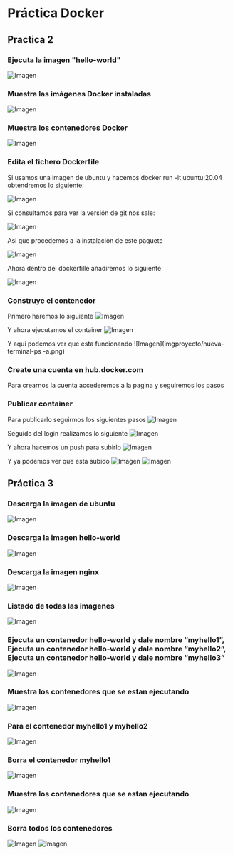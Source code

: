 # Práctica Docker

## Practica 2
### Ejecuta la imagen "hello-world"
![Imagen](imgproyecto/hello-world.png)

### Muestra las imágenes Docker instaladas
![Imagen](imgproyecto/docker-images.png)

### Muestra los contenedores Docker
![Imagen](imgproyecto/docker-ps.png)

### Edita el fichero Dockerfile
Si usamos una imagen de ubuntu y hacemos docker run -it ubuntu:20.04 obtendremos lo siguiente:

![Imagen](imgproyecto/docker-run-it.png)

Si consultamos para ver la versión de git nos sale:

![Imagen](imgproyecto/git-version.png)

Asi que procedemos a la instalacion de este paquete

![Imagen](imgproyecto/install-git.png)

Ahora dentro del dockerfille añadiremos lo siguiente

![Imagen](imgproyecto/docker-file.png)

### Construye el contenedor
Primero haremos lo siguiente
![Imagen](imgproyecto/docker-build.png)

Y ahora ejecutamos el container
![Imagen](imgproyecto/docker-run-container.png)

Y aqui podemos ver que esta funcionando
![Imagen](imgproyecto/nueva-terminal-ps -a.png)

### Create una cuenta en hub.docker.com
Para crearnos la cuenta accederemos a la pagina y seguiremos los pasos

### Publicar container
Para publicarlo seguirmos los siguientes pasos
![Imagen](imgproyecto/login-docker.png)

Seguido del login realizamos lo siguiente
![Imagen](imgproyecto/docker-tag-login.png)

Y ahora hacemos un push para subirlo
![Imagen](imgproyecto/docker-push.png)

Y ya podemos ver que esta subido
![Imagen](imgproyecto/hub-docker.png)
![Imagen](imgproyecto/subido.png)

## Práctica 3
### Descarga la imagen de ubuntu
![Imagen](imgproyecto/image-ubutnu-world.png)

### Descarga la imagen hello-world
![Imagen](imgproyecto/image-ubutnu-world.png)

### Descarga la imagen nginx
![Imagen](imgproyecto/docker-nginx.png)

### Listado de todas las imagenes
![Imagen](imgproyecto/docker-images.png)

### Ejecuta un contenedor hello-world y dale nombre “myhello1”, Ejecuta un contenedor hello-world y dale nombre “myhello2”, Ejecuta un contenedor hello-world y dale nombre “myhello3”

![Imagen](imgproyecto/myhello1-2-3.png)
### Muestra los contenedores que se estan ejecutando
![Imagen](imgproyecto/docker-ps-a.png)

### Para el contenedor myhello1 y myhello2
![Imagen](imgproyecto/docker-stop.png)

### Borra el contenedor myhello1
![Imagen](imgproyecto/docker-rm.png)

### Muestra los contenedores que se estan ejecutando
![Imagen](imgproyecto/docker-ps-a2.png)

### Borra todos los contenedores
![Imagen](imgproyecto/docker-eliminar-todo.png)
![Imagen](imgproyecto/docker-ps-a3.png)























































